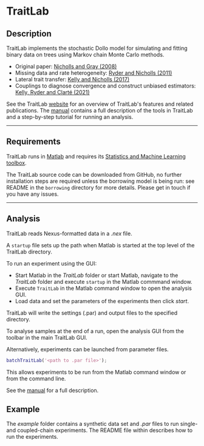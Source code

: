 # TraitLab

## Description

TraitLab implements the stochastic Dollo model for simulating and fitting binary data on trees using Markov chain Monte Carlo methods.

* Original paper: [Nicholls and Gray (2008)][1]
* Missing data and rate heterogeneity: [Ryder and Nicholls (2011)][2]
* Lateral trait transfer: [Kelly and Nicholls (2017)][3]
* Couplings to diagnose convergence and construct unbiased estimators: [Kelly, Ryder and Clarté (2021)][4]

See the TraitLab [website][5] for an overview of TraitLab's features and related publications.
The [manual][6] contains a full description of the tools in TraitLab and a step-by-step tutorial for running an analysis.

---

## Requirements

TraitLab runs in [Matlab](https://uk.mathworks.com/products/matlab.html) and requires its [Statistics and Machine Learning toolbox](https://uk.mathworks.com/products/statistics.html).

The TraitLab source code can be downloaded from GitHub, no further installation steps are required unless the borrowing model is being run: see README in the `borrowing` directory for more details.
Please get in touch if you have any issues.

---

## Analysis

TraitLab reads Nexus-formatted data in a _.nex_ file.

A `startup` file sets up the path when Matlab is started at the top level of the TraitLab directory.

To run an experiment using the GUI:

* Start Matlab in the _TraitLab_ folder or start Matlab, navigate to the _TraitLab_ folder and execute `startup` in the Matlab commmand window.
* Execute `TraitLab` in the Matlab command window to open the analysis GUI.
* Load data and set the parameters of the experiments then click _start_.

TraitLab will write the settings (.par) and output files to the specified directory.

To analyse samples at the end of a run, open the analysis GUI from the toolbar in the main TraitLab GUI.

Alternatively, experiments can be launched from parameter files.
```matlab
batchTraitLab('<path to .par file>');
```
This allows experiments to be run from the Matlab command window or from the command line.

See the [manual][6] for a full description.


## Example

The _example_ folder contains a synthetic data set and _.par_ files to run single- and coupled-chain experiments.
The README file within describes how to run the experiments.


[1]: http://onlinelibrary.wiley.com/doi/10.1111/j.1467-9868.2007.00648.x/full
[2]: http://onlinelibrary.wiley.com/doi/10.1111/j.1467-9876.2010.00743.x/full
[3]: https://projecteuclid.org/euclid.aoas/1500537738
[4]: https://projecteuclid.org/journals/annals-of-applied-statistics/volume-17/issue-2/Lagged-couplings-diagnose-Markov-chain-Monte-Carlo-phylogenetic-inference/10.1214/22-AOAS1676.short
[5]: https://sites.google.com/site/traitlab/
[6]: https://github.com/traitlab-mcmc/TraitLab/blob/master/TRAITLAB_MANUAL.pdf

